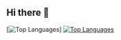 ## Hi there 👋

[![Top Languages](https://github-readme-stats.vercel.app/api/top-langs/?username=Aiden-Yoo)]
[![Top Languages](https://github-readme-stats.vercel.app/api/top-langs/?username=Aiden-Yoo)](https://github.com/anuraghazra/github-readme-stats)


<!--
**Aiden-Yoo/Aiden-Yoo** is a ✨ _special_ ✨ repository because its `README.md` (this file) appears on your GitHub profile.

Here are some ideas to get you started:

- 🔭 I’m currently working on ...
- 🌱 I’m currently learning ...
- 👯 I’m looking to collaborate on ...
- 🤔 I’m looking for help with ...
- 💬 Ask me about ...
- 📫 How to reach me: ...
- 😄 Pronouns: ...
- ⚡ Fun fact: ...
-->
